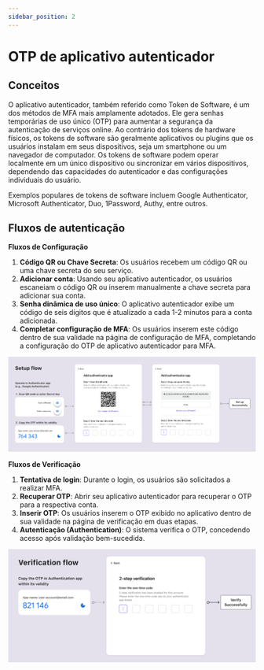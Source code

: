 ```yaml
---
sidebar_position: 2
---
```


# OTP de aplicativo autenticador

## Conceitos

O aplicativo autenticador, também referido como Token de Software, é um dos métodos de MFA mais amplamente adotados. Ele gera senhas temporárias de uso único (OTP) para aumentar a segurança da autenticação de serviços online. Ao contrário dos tokens de hardware físicos, os tokens de software são geralmente aplicativos ou plugins que os usuários instalam em seus dispositivos, seja um smartphone ou um navegador de computador. Os tokens de software podem operar localmente em um único dispositivo ou sincronizar em vários dispositivos, dependendo das capacidades do autenticador e das configurações individuais do usuário.

Exemplos populares de tokens de software incluem Google Authenticator, Microsoft Authenticator, Duo, 1Password, Authy, entre outros.

## Fluxos de autenticação

**Fluxos de Configuração**

1. **Código QR ou Chave Secreta**: Os usuários recebem um código QR ou uma chave secreta do seu serviço.
2. **Adicionar conta**: Usando seu aplicativo autenticador, os usuários escaneiam o código QR ou inserem manualmente a chave secreta para adicionar sua conta.
3. **Senha dinâmica de uso único**: O aplicativo autenticador exibe um código de seis dígitos que é atualizado a cada 1-2 minutos para a conta adicionada.
4. **Completar configuração de MFA**: Os usuários inserem este código dentro de sua validade na página de configuração de MFA, completando a configuração do OTP de aplicativo autenticador para MFA.

![Fluxo de configuração de OTP](./assets/otp-set-up-flow.png)

**Fluxos de Verificação**

1. **Tentativa de login**: Durante o login, os usuários são solicitados a realizar MFA.
2. **Recuperar OTP**: Abrir seu aplicativo autenticador para recuperar o OTP para a respectiva conta.
3. **Inserir OTP**: Os usuários inserem o OTP exibido no aplicativo dentro de sua validade na página de verificação em duas etapas.
4. **Autenticação (Authentication)**: O sistema verifica o OTP, concedendo acesso após validação bem-sucedida.

![Fluxo de verificação de OTP](./assets/otp-verification-flow.png)
